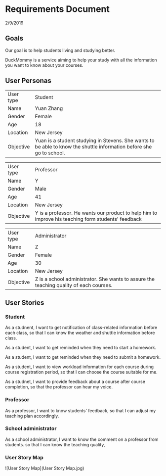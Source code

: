 # Requirements Document

2/9/2019

## Goals

Our goal is to help students living and studying better. 

DuckMommy is a service aiming to help your study with all the information you want to know about your courses.

## User Personas
|||
|---|:--|
| User type | Student |
| Name | Yuan Zhang |
| Gender    | Female |
| Age | 18 |
| Location | New Jersey |
| Objective | Yuan is a student studying in Stevens. She wants to be able to know the shuttle information before she go to school. |

|||
|---|:--|
| User type | Professor |
| Name | Y |
| Gender    | Male |
| Age | 41 |
| Location | New Jersey |
| Objective | Y is a professor. He wants our product to help him to improve his teaching form students' feedback |

|||
|---|:--|
| User type | Administrator |
| Name | Z |
| Gender    | Female |
| Age | 30 |
| Location | New Jersey |
| Objective | Z is a school administrator. She wants to assure the teaching quality of each courses. |
## User Stories

### Student
As a studnent, I want to get notification of class-related information before each class, so that I can know the weather and shuttle information before class.

As a student, I want to get reminded when they need to start a homework.

As a student, I want to get reminded when they need to submit a homework.

As a student, I want to view workload information for each course during course registration period, so that I can choose the course suitable for me.

As a studnet, I want to provide feedback about a course after course completion, so that the professor can hear my voice.

### Professor
As a professor, I want to know students' feedback, so that I can adjust my teaching plan accordingly.

### School administrator
As a school administrator, I want to know the comment on a professor from students. so that I can know the teaching quality,

### User Story Map
![User Story Map](User Story Map.jpg)